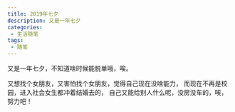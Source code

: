 ```yaml
---
title: 2019年七夕
description: 又是一年七夕
categories:
 - 生活随笔
tags:
 - 随笔
---
```


又是一年七夕，不知道啥时候能脱单哦，唉。

又想找个女朋友，又害怕找个女朋友，觉得自己现在没啥能力，
而现在不再是校园，进入社会女生都冲着结婚去的，
自己又能给别人什么呢，没房没车的，唉，努力吧！